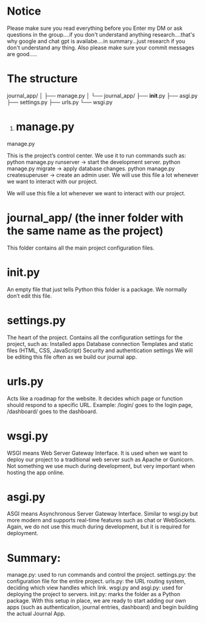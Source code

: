 # Notice 

Please make sure you read everything before you Enter my DM or ask questions in the group....if you don't understand anything research....that's why google and chat gpt is availabe....in summary...just research if you don't understand any thing. Also please make sure your commit messages are good..... 





# The structure 


 journal_app/
│
├── manage.py
│
└── journal_app/
    ├── __init__.py
    ├── asgi.py
    ├── settings.py
    ├── urls.py
    └── wsgi.py 


1. # manage.py
manage.py

This is the project’s control center.
We use it to run commands such as:
python manage.py runserver → start the development server.
python manage.py migrate → apply database changes.
python manage.py createsuperuser → create an admin user.
We will use this file a lot whenever we want to interact with our project.

We will use this file a lot whenever we want to interact with our project.

# journal_app/ (the inner folder with the same name as the project)
This folder contains all the main project configuration files.


# init.py
An empty file that just tells Python this folder is a package.
We normally don’t edit this file.

# settings.py
The heart of the project.
Contains all the configuration settings for the project, such as:
Installed apps
Database connection
Templates and static files (HTML, CSS, JavaScript)
Security and authentication settings
We will be editing this file often as we build our journal app.

# urls.py
Acts like a roadmap for the website.
It decides which page or function should respond to a specific URL.
Example: /login/ goes to the login page, /dashboard/ goes to the dashboard.

# wsgi.py
WSGI means Web Server Gateway Interface.
It is used when we want to deploy our project to a traditional web server such as Apache or Gunicorn.
Not something we use much during development, but very important when hosting the app online.

# asgi.py
ASGI means Asynchronous Server Gateway Interface.
Similar to wsgi.py but more modern and supports real-time features such as chat or WebSockets.
Again, we do not use this much during development, but it is required for deployment.

# Summary:

manage.py: used to run commands and control the project.
settings.py: the configuration file for the entire project.
urls.py: the URL routing system, deciding which view handles which link.
wsgi.py and asgi.py: used for deploying the project to servers.
init.py: marks the folder as a Python package.
With this setup in place, we are ready to start adding our own apps (such as authentication, journal entries, dashboard) and begin building the actual Journal App.